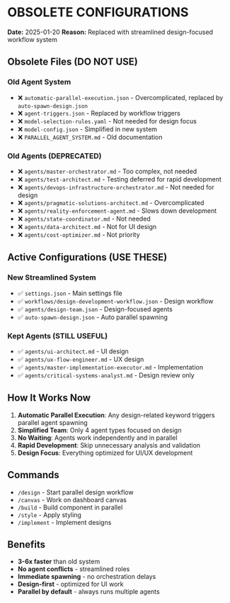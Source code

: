 # OBSOLETE CONFIGURATIONS

**Date:** 2025-01-20
**Reason:** Replaced with streamlined design-focused workflow system

## Obsolete Files (DO NOT USE)

### Old Agent System
- ❌ `automatic-parallel-execution.json` - Overcomplicated, replaced by `auto-spawn-design.json`
- ❌ `agent-triggers.json` - Replaced by workflow triggers
- ❌ `model-selection-rules.yaml` - Not needed for design focus
- ❌ `model-config.json` - Simplified in new system
- ❌ `PARALLEL_AGENT_SYSTEM.md` - Old documentation

### Old Agents (DEPRECATED)
- ❌ `agents/master-orchestrator.md` - Too complex, not needed
- ❌ `agents/test-architect.md` - Testing deferred for rapid development
- ❌ `agents/devops-infrastructure-orchestrator.md` - Not needed for design
- ❌ `agents/pragmatic-solutions-architect.md` - Overcomplicated
- ❌ `agents/reality-enforcement-agent.md` - Slows down development
- ❌ `agents/state-coordinator.md` - Not needed
- ❌ `agents/data-architect.md` - Not for UI design
- ❌ `agents/cost-optimizer.md` - Not priority

## Active Configurations (USE THESE)

### New Streamlined System
- ✅ `settings.json` - Main settings file
- ✅ `workflows/design-development-workflow.json` - Design workflow
- ✅ `agents/design-team.json` - Design-focused agents
- ✅ `auto-spawn-design.json` - Auto parallel spawning

### Kept Agents (STILL USEFUL)
- ✅ `agents/ui-architect.md` - UI design
- ✅ `agents/ux-flow-engineer.md` - UX design
- ✅ `agents/master-implementation-executor.md` - Implementation
- ✅ `agents/critical-systems-analyst.md` - Design review only

## How It Works Now

1. **Automatic Parallel Execution**: Any design-related keyword triggers parallel agent spawning
2. **Simplified Team**: Only 4 agent types focused on design
3. **No Waiting**: Agents work independently and in parallel
4. **Rapid Development**: Skip unnecessary analysis and validation
5. **Design Focus**: Everything optimized for UI/UX development

## Commands

- `/design` - Start parallel design workflow
- `/canvas` - Work on dashboard canvas
- `/build` - Build component in parallel
- `/style` - Apply styling
- `/implement` - Implement designs

## Benefits

- **3-6x faster** than old system
- **No agent conflicts** - streamlined roles
- **Immediate spawning** - no orchestration delays
- **Design-first** - optimized for UI work
- **Parallel by default** - always runs multiple agents